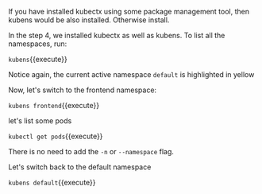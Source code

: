 If you have installed kubectx using some package management tool, then kubens would be also installed. Otherwise install.

In the step 4, we installed kubectx as well as kubens.
To list all the namespaces, run:

`kubens`{{execute}}

Notice again, the current active namespace `default` is highlighted in yellow

Now, let's switch  to the frontend namespace:

`kubens frontend`{{execute}}

let's list some pods

`kubectl get pods`{{execute}}

There is no need to add the `-n` or `--namespace` flag.

Let's switch back to the default namespace

`kubens default`{{execute}}
